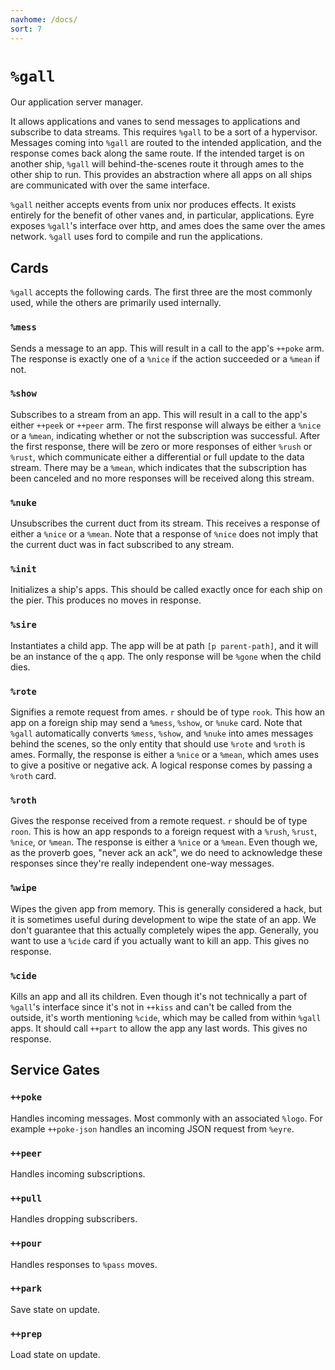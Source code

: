 ```yaml
---
navhome: /docs/
sort: 7
---
```



`%gall`
=======

Our application server manager.

It allows applications and vanes to send messages to applications and
subscribe to data streams. This requires `%gall` to be a sort of a
hypervisor. Messages coming into `%gall` are routed to the intended
application, and the response comes back along the same route. If the
intended target is on another ship, `%gall` will behind-the-scenes route
it through ames to the other ship to run. This provides an abstraction
where all apps on all ships are communicated with over the same
interface.

`%gall` neither accepts events from unix nor produces effects. It exists
entirely for the benefit of other vanes and, in particular,
applications. Eyre exposes `%gall`'s interface over http, and ames does
the same over the ames network. `%gall` uses ford to compile and run the
applications.

Cards
-----

`%gall` accepts the following cards. The first three are the most
commonly used, while the others are primarily used internally.

### `%mess`

Sends a message to an app. This will result in a call to the app's
`++poke` arm. The response is exactly one of a `%nice` if the action
succeeded or a `%mean` if not.

### `%show`

Subscribes to a stream from an app. This will result in a call to the
app's either `++peek` or `++peer` arm. The first response will always be
either a `%nice` or a `%mean`, indicating whether or not the
subscription was successful. After the first response, there will be
zero or more responses of either `%rush` or `%rust`, which communicate
either a differential or full update to the data stream. There may be a
`%mean`, which indicates that the subscription has been canceled and no
more responses will be received along this stream.


### `%nuke`

Unsubscribes the current duct from its stream. This receives a response
of either a `%nice` or a `%mean`. Note that a response of `%nice` does
not imply that the current duct was in fact subscribed to any stream.

### `%init`

Initializes a ship's apps. This should be called exactly once for each
ship on the pier. This produces no moves in response.

### `%sire`

Instantiates a child app. The app will be at path `[p parent-path]`, and
it will be an instance of the `q` app. The only response will be `%gone`
when the child dies.


### `%rote`

Signifies a remote request from ames. `r` should be of type `rook`. This
how an app on a foreign ship may send a `%mess`, `%show`, or `%nuke`
card. Note that `%gall` automatically converts `%mess`, `%show`, and
`%nuke` into ames messages behind the scenes, so the only entity that
should use `%rote` and `%roth` is ames. Formally, the response is either
a `%nice` or a `%mean`, which ames uses to give a positive or negative
ack. A logical response comes by passing a `%roth` card.


### `%roth`

Gives the response received from a remote request. `r` should be of type
`roon`. This is how an app responds to a foreign request with a `%rush`,
`%rust`, `%nice`, or `%mean`. The response is either a `%nice` or a
`%mean`. Even though we, as the proverb goes, "never ack an ack", we do
need to acknowledge these responses since they're really independent
one-way messages.


### `%wipe`

Wipes the given app from memory. This is generally considered a hack,
but it is sometimes useful during development to wipe the state of an
app. We don't guarantee that this actually completely wipes the app.
Generally, you want to use a `%cide` card if you actually want to kill
an app. This gives no response.


### `%cide`

Kills an app and all its children. Even though it's not technically a
part of `%gall`'s interface since it's not in `++kiss` and can't be
called from the outside, it's worth mentioning `%cide`, which may be
called from within `%gall` apps. It should call `++part` to allow the
app any last words. This gives no response.

Service Gates
-------------

### `++poke`

Handles incoming messages. Most commonly with an associated `%logo`. For
example `++poke-json` handles an incoming JSON request from `%eyre`.

### `++peer`

Handles incoming subscriptions.

### `++pull`

Handles dropping subscribers.

### `++pour`

Handles responses to `%pass` moves.

### `++park`

Save state on update.

### `++prep`

Load state on update.
